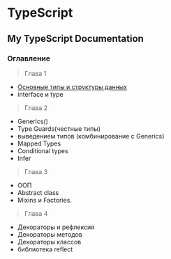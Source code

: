 # TypeScript

## My TypeScript Documentation

### Оглавление

> Глава 1

- [Основные типы и структуры данных](./chapters/chapter1/Основные%20типы%20и%20структуры%20данных.md)
- interface и type

> Глава 2

- Generics()
- Type Guards(честные типы)
- выведением типов (комбинирование с Generics)
- Mapped Types
- Conditional types
- Infer

> Глава 3

- ООП
- Abstract class
- Mixins и Factories.

> Глава 4

- Декораторы и рефлексия
- Декораторы методов
- Декораторы классов
- библиотека reflect
